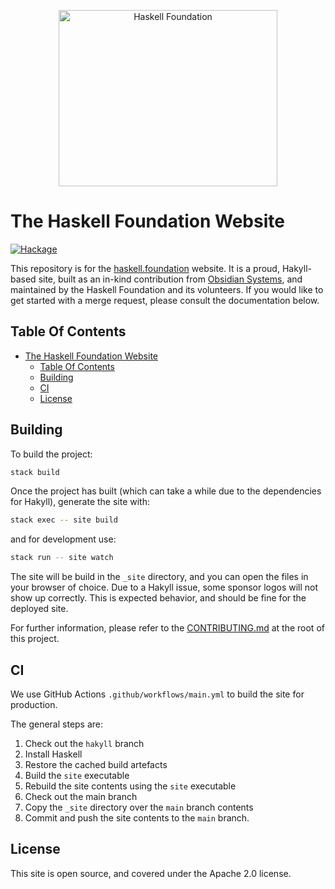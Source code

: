 <p align="center">
<img src="https://haskell.foundation/assets/images/logos/hf-logo-alpha.png" width="350" height="282" alt="Haskell Foundation" title="Haskell Foundation">
</p>

# The Haskell Foundation Website

[![Hackage](https://img.shields.io/static/v1?label=Haskell%20Foundation&message=official&color=purple&style=for-the-badge)](https://haskell.foundation)

This repository is for the [haskell.foundation](https://haskell.foundation) website. It is a proud, Hakyll-based site, built as an in-kind contribution from [Obsidian Systems](https://obsidian.systems), and maintained by the Haskell Foundation and its volunteers. If you would like to get started with a merge request, please consult the documentation below.

## Table Of Contents

- [The Haskell Foundation Website](#the-haskell-foundation-website)
  - [Table Of Contents](#table-of-contents)
  - [Building](#building)
  - [CI](#ci)
  - [License](#license)


## Building

To build the project:

```bash
stack build
```

Once the project has built (which can take a while due to the dependencies for Hakyll), generate the site with:

```bash
stack exec -- site build
```

and for development use:

```bash
stack run -- site watch
```

The site will be build in the `_site` directory, and you can open the files in your browser of choice. Due to a Hakyll issue, some sponsor logos will not show up correctly. This is expected behavior, and should be fine for the deployed site.

For further information, please refer to the [CONTRIBUTING.md](CONTRIBUTING.md) at the root of this project.

## CI

We use GitHub Actions `.github/workflows/main.yml` to build the site for production.

The general steps are:

1. Check out the `hakyll` branch
2. Install Haskell
3. Restore the cached build artefacts
4. Build the `site` executable
5. Rebuild the site contents using the `site` executable
6. Check out the main branch
7. Copy the `_site` directory over the `main` branch contents
8. Commit and push the site contents to the `main` branch.

## License

This site is open source, and covered under the Apache 2.0 license.
